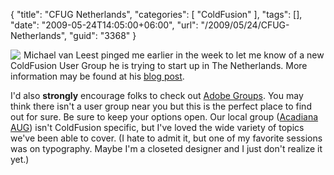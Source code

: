 {
	"title": "CFUG Netherlands",
	"categories": [
		"ColdFusion"
	],
	"tags": [],
	"date": "2009-05-24T14:05:00+06:00",
	"url": "/2009/05/24/CFUG-Netherlands",
	"guid": "3368"
}

<img src="http://www.raymondcamden.com/images/cfjedi//n.png" align="left" style="margin-right:5px"> Michael van Leest pinged me earlier in the week to let me know of a new ColdFusion User Group he is trying to start up in The Netherlands. More information may be found at his <a href="http://michaelvanleest.com/index.cfm/2009/5/22/CFUG-Netherlands">blog post</a>. 


I'd also <b>strongly</b> encourage folks to check out <a href="http://groups.adobe.com">Adobe Groups</a>. You may think there isn't a user group near you but this is the perfect place to find out for sure. Be sure to keep your options open. Our local group (<a href="http://www.acadiana-aug.org">Acadiana AUG</a>) isn't ColdFusion specific, but I've loved the wide variety of topics we've been able to cover. (I hate to admit it, but one of my favorite sessions was on typography. Maybe I'm a closeted designer and I just don't realize it yet.) 

<br clear="left">